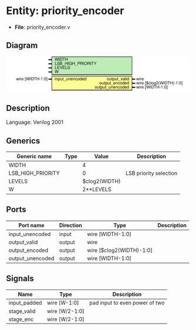 # Entity: priority_encoder

- **File**: priority_encoder.v
## Diagram

![Diagram](priority_encoder.svg "Diagram")
## Description

Language: Verilog 2001
 
## Generics

| Generic name      | Type | Value         | Description             |
| ----------------- | ---- | ------------- | ----------------------- |
| WIDTH             |      | 4             |                         |
| LSB_HIGH_PRIORITY |      | 0             | LSB priority selection  |
| LEVELS            |      | $clog2(WIDTH) |                         |
| W                 |      | 2**LEVELS     |                         |
## Ports

| Port name        | Direction | Type                     | Description |
| ---------------- | --------- | ------------------------ | ----------- |
| input_unencoded  | input     | wire [WIDTH-1:0]         |             |
| output_valid     | output    | wire                     |             |
| output_encoded   | output    | wire [$clog2(WIDTH)-1:0] |             |
| output_unencoded | output    | wire [WIDTH-1:0]         |             |
## Signals

| Name         | Type           | Description                     |
| ------------ | -------------- | ------------------------------- |
| input_padded | wire [W-1:0]   | pad input to even power of two  |
| stage_valid  | wire [W/2-1:0] |                                 |
| stage_enc    | wire [W/2-1:0] |                                 |
